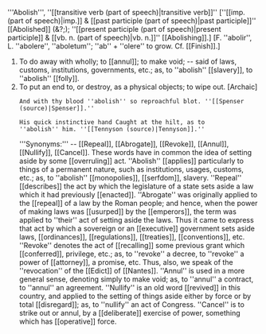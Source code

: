 '''Abolish''', ''[[transitive verb (part of speech)|transitive verb]]'' [''[[imp. (part of speech)|imp.]] & [[past participle (part of speech)|past participle]]'' [[Abolished]] (&?;); ''[[present participle (part of speech)|present participle]] & [[vb. n. (part of speech)|vb. n.]]'' [[Abolishing]].] [F. ''abolir'', L. ''abolere'', ''aboletum''; ''ab'' + ''olere'' to grow. Cf. [[Finish]].]

<ol>
<li>To do away with wholly; to [[annul]]; to make void; -- said of laws, customs, institutions, governments, etc.; as, to ''abolish'' [[slavery]], to ''abolish'' [[folly]].

<li> To put an end to, or destroy, as a physical objects; to wipe out. [Archaic]

<code>And with thy blood ''abolish'' so reproachful blot. ''[[Spenser (source)|Spenser]].''</code>

<code>His quick instinctive hand Caught at the hilt, as to ''abolish'' him. ''[[Tennyson (source)|Tennyson]].''</code>

'''Synonyms:''' -- [[Repeal]], [[Abrogate]], [[Revoke]], [[Annul]], [[Nullify]], [[Cancel]]. These words have in common the idea of setting aside by some [[overruling]] act. ''Abolish'' [[applies]] particularly to things of a permanent nature, such as institutions, usages, customs, etc.; as, to ''abolish'' [[monopolies]], [[serfdom]], slavery. ''Repeal'' [[describes]] the act by which the legislature of a state sets aside a law which it had previously [[enacted]]. ''Abrogate'' was originally applied to the [[repeal]] of a law by the Roman people; and hence, when the power of making laws was [[usurped]] by the [[emperors]], the term was applied to ''their'' act of setting aside the laws. Thus it came to express that act by which a sovereign or an [[executive]] government sets aside laws, [[ordinances]], [[regulations]], [[treaties]], [[conventions]], etc. ''Revoke'' denotes the act of [[recalling]] some previous grant which [[conferred]], privilege, etc.; as, to ''revoke'' a decree, to ''revoke'' a power of [[attorney]], a promise, etc. Thus, also, we speak of the ''revocation'' of the [[Edict]] of [[Nantes]]. ''Annul'' is used in a more general sense, denoting simply to make void; as, to ''annul'' a contract, to ''annul'' an agreement. ''Nullify'' is an old word [[revived]] in this country, and applied to the setting of things aside either by force or by total [[disregard]]; as, to ''nullify'' an act of Congress. ''Cancel'' is to strike out or annul, by a [[deliberate]] exercise of power, something which has [[operative]] force.
</ol>